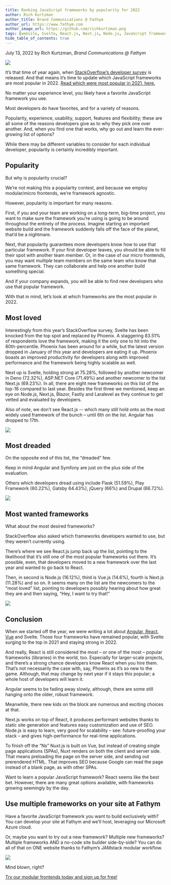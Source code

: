 ```yaml
---
title: Ranking JavaScript frameworks by popularity for 2022
author: Rich Kurtzman
author_title: Brand Communications @ Fathym
author_url: https://www.fathym.com
author_image_url: https://github.com/richkurtzman.png
tags: [website, Svelte, React.js, Next.js, Node.js, JavaScript frameworks, JavaScript frameworks 2022]
hide_table_of_contents: true
---
```


July 13, 2022 by Rich Kurtzman, _Brand Communications @ Fathym_

![](https://www.fathym.com/img/compandcoffee.png)

It’s that time of year again, when [StackOverflow’s developer survey](https://survey.stackoverflow.co/2022/#most-loved-dreaded-and-wanted-webframe-love-dread) is released. And that means it’s time to update which JavaScript frameworks are most popular in 2022. [Read which were most popular in 2021, here.](https://www.fathym.com/blog/articles/2022/april/2022-04-13-micro-frontend-popularity) 

No matter your experience level, you likely have a favorite JavaScript framework you use. 

Most developers do have favorites, and for a variety of reasons. 

Popularity, experience, usability, support, features and flexibility; these are all some of the reasons developers give as to why they pick one over another. And, when you find one that works, why go out and learn the ever-growing list of options? 

While there may be different variables to consider for each individual developer, popularity is certainly incredibly important. 

## Popularity  

But why is popularity crucial? 

We’re not making this a popularity contest, and because we employ modular/micro frontends, we’re framework agnostic. 

However, popularity is important for many reasons. 

First, if you and your team are working on a long-term, big-time project, you want to make sure the framework you’re using is going to be around throughout the entirety of the process. Imagine starting an important website build and the framework suddenly falls off the face of the planet, that’d be a nightmare. 

Next, that popularity guarantees more developers know how to use that particular framework. If your first developer leaves, you should be able to fill their spot with another team member. Or, in the case of our micro frontends, you may want multiple team members on the same team who know that same framework. They can collaborate and help one another build something special. 

And if your company expands, you will be able to find new developers who use that popular framework. 

With that in mind, let’s look at which frameworks are the most popular in 2022. 

## Most loved 

Interestingly from this year’s StackOverflow survey, Svelte has been knocked from the top spot and replaced by Phoenix. A staggering 83.51% of respondents love the framework, making it the only one to hit into the 80th-percentile. Phoenix has been around for a while, but the latest version dropped in January of this year and developers are eating it up. Phoenix boasts an improved productivity for developers along with improved performance and the framework being highly scalable as well.  

Next up is Svelte, holding strong at 75.28%, followed by another newcomer in Deno (72.32%), ASP.NET Core (71.49%) and another newcomer to the list Next.js (69.23%). In all, there are eight new frameworks on this list of the top-16 compared to last year. Besides the first three we mentioned, keep an eye on Node.js, Next.js, Blazor, Fastly and Laralevel as they continue to get vetted and evaluated by developers. 

Also of note, we don’t see React.js -- which many still hold onto as the most widely used framework of the bunch – until 6th on the list. Angular has dropped to 17th. 

![](https://www.fathym.com/img/frameworksloved2022.png)

## Most dreaded 

On the opposite end of this list, the “dreaded” few.  

Keep in mind Angular and Symfony are just on the plus side of the evaluation.  

Others which developers dread using include Flask (51.59%), Play Framework (60.22%), Gatsby 64.43%), jQuery (66%) and Drupal (66.72%).  

![](https://www.fathym.com/img/frameworksdreaded2022.png)

## Most wanted frameworks 

What about the most desired frameworks?  

StackOverflow also asked which frameworks developers wanted to use, but they weren’t currently using.  

There’s where we see React.js jump back up the list, pointing to the likelihood that it’s still one of the most popular frameworks out there. It’s possible, even, that developers moved to a new framework over the last year and wanted to go back to React.  

Then, in second is Node.js (16.12%), third is Vue.js (14.6%), fourth is Next.js (11.28%) and so on. It seems many on the list are the newcomers to the “most loved” list, pointing to developers possibly hearing about how great they are and then saying, “Hey, I want to try that!” 

![](https://www.fathym.com/img/frameworkswanted2022.png)

## Conclusion  

When we started off the year, we were writing a lot about [Angular, React, Vue](https://www.fathym.com/blog/articles/2022/february/2022-02-28-angular-vs-react-vs-vue-you-choose) and Svelte. Those four frameworks have remained popular, with Svelte surging to the top in 2021 and staying strong in 2022.  

And really, React is still considered the most – or one of the most – popular frameworks (libraries) in the world, too. Especially for larger-scale projects, and there’s a strong chance developers know React when you hire them. That’s not necessarily the case with, say, Phoenix as it’s so new to the game. Although, that may change by next year if it stays this popular; a whole host of developers will learn it.  

Angular seems to be fading away slowly, although, there are some still hanging onto the older, robust framework.  

Meanwhile, there new kids on the block are numerous and exciting choices at that.  

Next.js works on top of React, it produces performant websites thanks to static site generation and features easy customization and use of SEO. Node.js is easy to learn, very good for scalability – see: future-proofing your stack – and gives high-performance for real-time applications.  

To finish off the “Ns” Nuxt.js is built on Vue, but instead of creating single page applications (SPAs), Nuxt renders on both the client and server side. That means preloading the page on the server side, and sending out prerendered HTML. That improves SEO because Google can read the page instead of a blank page, as with other SPAs.  

Want to learn a popular JavaScript framework? React seems like the best bet. However, there are many great options available, with frameworks growing seemingly by the day.  

## Use multiple frameworks on your site at Fathym 

Have a favorite JavaScript framework you want to build exclusively with? You can develop your site at Fathym and we’ll host, leveraging our Microsoft Azure cloud.  

Or, maybe you want to try out a new framework? Multiple new frameworks? Multiple frameworks AND a no-code site builder side-by-side? You can do all of that on ONE website thanks to Fathym’s JAMstack modular workflow.  

![](https://www.fathym.com/img/MFERPlasmicGatsbyDocu.png)

Mind blown, right? 

[Try our modular frontends today and sign up for free!](https://www.fathym.com/dashboard) 